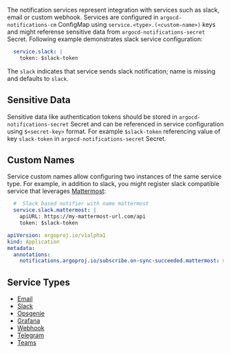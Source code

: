 The notification services represent integration with services such as slack, email or custom webhook. Services are configured in `argocd-notifications-cm` ConfigMap
using `service.<type>.(<custom-name>)` keys and might referense sensitive data from `argocd-notifications-secret` Secret. Following example demonstrates slack
service configuration:

```yaml
  service.slack: |
    token: $slack-token
```


The `slack` indicates that service sends slack notification; name is missing and defaults to `slack`.

## Sensitive Data

Sensitive data like authentication tokens should be stored in `argocd-notifications-secret` Secret and can be referenced in
service configuration using `$<secret-key>` format. For example `$slack-token` referencing value of key `slack-token` in
`argocd-notifications-secret` Secret.

## Custom Names

Service custom names allow configuring two instances of the same service type. For example, in addition to slack, you might register slack compatible service
that leverages [Mattermost](https://mattermost.com/):

```yaml
  #  Slack based notifier with name mattermost
  service.slack.mattermost: |
    apiURL: https://my-mattermost-url.com/api
    token: $slack-token
```

```yaml
apiVersion: argoproj.io/v1alpha1
kind: Application
metadata:
  annotations:
    notifications.argoproj.io/subscribe.on-sync-succeeded.mattermost: my-channel
```

## Service Types

* [Email](./email.md)
* [Slack](./slack.md)
* [Opsgenie](./opsgenie.md)
* [Grafana](./grafana.md)
* [Webhook](./webhook.md)
* [Telegram](./telegram.md)
* [Teams](./teams.md)
